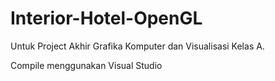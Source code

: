 # Interior-Hotel-OpenGL
Untuk Project Akhir Grafika Komputer dan Visualisasi Kelas A.

Compile menggunakan Visual Studio
